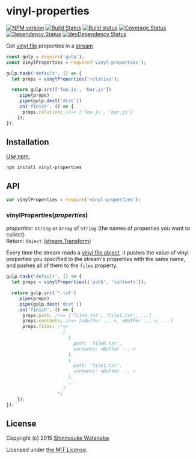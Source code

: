 # vinyl-properties

[![NPM version](https://img.shields.io/npm/v/vinyl-properties.svg)](https://www.npmjs.com/package/vinyl-properties)
[![Build Status](https://travis-ci.org/shinnn/vinyl-properties.svg?branch=master)](https://travis-ci.org/shinnn/vinyl-properties)
[![Build status](https://ci.appveyor.com/api/projects/status/tdyvgvtqyh5jvuvw?svg=true)](https://ci.appveyor.com/project/ShinnosukeWatanabe/vinyl-properties)
[![Coverage Status](https://img.shields.io/coveralls/shinnn/vinyl-properties.svg)](https://coveralls.io/r/shinnn/vinyl-properties)
[![Dependency Status](https://img.shields.io/david/shinnn/vinyl-properties.svg?label=deps)](https://david-dm.org/shinnn/vinyl-properties)
[![devDependency Status](https://img.shields.io/david/dev/shinnn/vinyl-properties.svg?label=devDeps)](https://david-dm.org/shinnn/vinyl-properties#info=devDependencies)

Get [vinyl file](https://github.com/wearefractal/vinyl) properties in a [stream](https://iojs.org/api/stream.html)

```javascript
const gulp = require('gulp');
const vinylProperties = require('vinyl-properties');

gulp.task('default', () => {
  let props = vinylProperties('relative');

  return gulp.src(['foo.js', 'bar.js'])
    .pipe(props)
    .pipe(gulp.dest('dist'))
    .on('finish', () => {
      props.relative; //=> ['foo.js', 'bar.js']
    });
});
```

## Installation

[Use npm.](https://docs.npmjs.com/cli/install)

```
npm install vinyl-properties
```

## API

```javascript
var vinylProperties = require('vinyl-properties');
```

### vinylProperties(*properties*)

*properties*: `String` or `Array` of `String` (the names of properties you want to collect)  
Return: `Object` ([stream.Transform](https://iojs.org/api/stream.html#stream_class_stream_transform))

Every time the stream reads a [vinyl file object](https://github.com/wearefractal/vinyl#file), it pushes the value of vinyl properties you specified to the stream's properties with the same name, and pushes all of them to the `files` property.

```javascript
gulp.task('default', () => {
  let props = vinylProperties(['path', 'contents']);

  return gulp.src('*.txt')
    .pipe(props)
    .pipe(gulp.dest('dist'))
    .on('finish', () => {
      props.path; //=> ['file0.txt', 'file1.txt', ...]
      props.contents; //=> [<Buffer ... >, <Buffer ... >, ...]
      props.files; /*=>
                     [
                       {
                         path: 'file0.txt',
                         contents: <Buffer ... >
                       },
                       {
                         path: 'file1.txt',
                         contents: <Buffer ... >
                       },
                       ...
                     ]
                   */
    });
});
```

## License

Copyright (c) 2015 [Shinnosuke Watanabe](https://github.com/shinnn)

Licensed under [the MIT License](./LICENSE).
